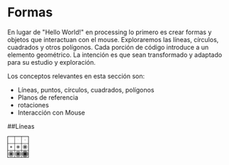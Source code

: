 # Formas

En lugar de "Hello World!" en processing lo primero  es crear formas y objetos que interactuan con el mouse.  Exploraremos las líneas, círculos, cuadrados y otros polígonos.  Cada porción de código introduce a un elemento geométrico. La intención es que sean transformado y adaptado para su estudio y exploración.

Los conceptos relevantes en esta sección son:

* Líneas, puntos, círculos, cuadrados, polígonos
* Planos de referencia
* rotaciones
* Interacción con Mouse

##Líneas

<img src="https://github.com/ProcessingTEC/Formas/blob/master/P_S1_Lines1/IMG_8903.JPG" width="48">

